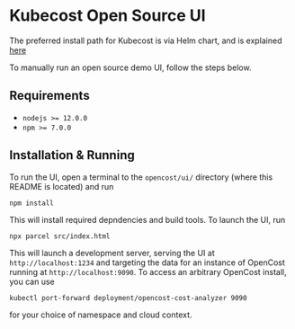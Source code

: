 # Kubecost Open Source UI
The preferred install path for Kubecost is via Helm chart, and is explained [here](http://docs.kubecost.com/install)

To manually run an open source demo UI, follow the steps below.

## Requirements

* `nodejs >= 12.0.0`
* `npm >= 7.0.0`

## Installation & Running
To run the UI, open a terminal to the `opencost/ui/` directory (where this README is located) and run

```
npm install
```

This will install required depndencies and build tools. To launch the UI, run

```
npx parcel src/index.html
```

This will launch a development server, serving the UI at `http://localhost:1234` and targeting the data for an instance of
OpenCost running at `http://localhost:9090`. To access an arbitrary OpenCost install, you can use

```
kubectl port-forward deployment/opencost-cost-analyzer 9090
```

for your choice of namespace and cloud context.
